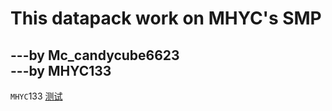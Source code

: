 This datapack work on MHYC's SMP  
=================================
---by Mc_candycube6623  
---by MHYC133  
---------------------------------
`MHYC`133
[测试](mhychat.eu.org"mhychat")